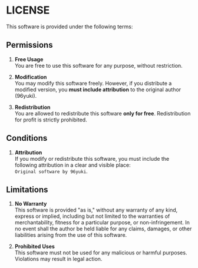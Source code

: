 # LICENSE

This software is provided under the following terms:

## Permissions
1. **Free Usage**  
   You are free to use this software for any purpose, without restriction.

2. **Modification**  
   You may modify this software freely. However, if you distribute a modified version, you **must include attribution** to the original author (96yuki).

3. **Redistribution**  
   You are allowed to redistribute this software **only for free**. Redistribution for profit is strictly prohibited.

## Conditions
1. **Attribution**  
   If you modify or redistribute this software, you must include the following attribution in a clear and visible place:  
   `Original software by 96yuki`.

## Limitations
1. **No Warranty**  
   This software is provided "as is," without any warranty of any kind, express or implied, including but not limited to the warranties of merchantability, fitness for a particular purpose, or non-infringement. In no event shall the author be held liable for any claims, damages, or other liabilities arising from the use of this software.

2. **Prohibited Uses**  
   This software must not be used for any malicious or harmful purposes. Violations may result in legal action.
